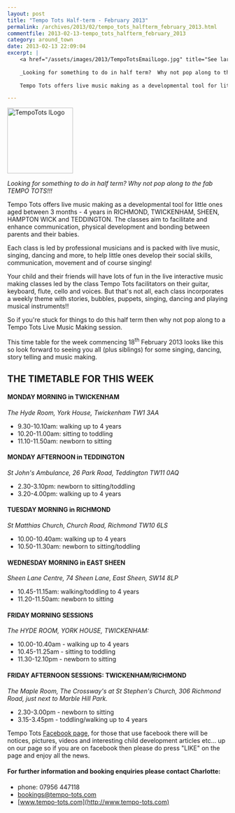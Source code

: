 ```yaml
---
layout: post
title: "Tempo Tots Half-term - February 2013"
permalink: /archives/2013/02/tempo_tots_halfterm_february_2013.html
commentfile: 2013-02-13-tempo_tots_halfterm_february_2013
category: around_town
date: 2013-02-13 22:09:04
excerpt: |
    <a href="/assets/images/2013/TempoTotsEmailLogo.jpg" title="See larger version of - TempoTots lLogo"><img src="/assets/images/2013/TempoTotsEmailLogo_thumb.jpg" width="150" height="150" alt="TempoTots lLogo" class=" right" /></a>
    
    _Looking for something to do in half term?  Why not pop along to the fab TEMPO TOTS!!!_
    
    Tempo Tots offers live music making as a developmental tool for little ones aged between 3 months - 4 years in RICHMOND, TWICKENHAM, SHEEN, HAMPTON WICK and TEDDINGTON. The classes aim to facilitate and enhance communication,  physical development and bonding between parents and their babies.

---
```


<a href="/assets/images/2013/TempoTotsEmailLogo.jpg" title="See larger version of - TempoTots lLogo"><img src="/assets/images/2013/TempoTotsEmailLogo_thumb.jpg" width="150" height="150" alt="TempoTots lLogo" class=" right" /></a>

*Looking for something to do in half term? Why not pop along to the fab TEMPO TOTS!!!*

Tempo Tots offers live music making as a developmental tool for little ones aged between 3 months - 4 years in RICHMOND, TWICKENHAM, SHEEN, HAMPTON WICK and TEDDINGTON. The classes aim to facilitate and enhance communication, physical development and bonding between parents and their babies.

Each class is led by professional musicians and is packed with live music, singing, dancing and more, to help little ones develop their social skills, communication, movement and of course singing!

Your child and their friends will have lots of fun in the live interactive music making classes led by the class Tempo Tots facilitators on their guitar, keyboard, flute, cello and voices. But that's not all, each class incorporates a weekly theme with stories, bubbles, puppets, singing, dancing and playing musical instruments!!

So if you're stuck for things to do this half term then why not pop along to a Tempo Tots Live Music Making session.

This time table for the week commencing 18<sup>th</sup> February 2013 looks like this so look forward to seeing you all (plus siblings) for some singing, dancing, story telling and music making.

THE TIMETABLE FOR THIS WEEK
---------------------------

#### MONDAY MORNING in TWICKENHAM

*The Hyde Room, York House, Twickenham TW1 3AA*

-   9.30-10.10am: walking up to 4 years
-   10.20-11.00am: sitting to toddling
-   11.10-11.50am: newborn to sitting

#### MONDAY AFTERNOON in TEDDINGTON

*St John's Ambulance, 26 Park Road, Teddington TW11 0AQ*

-   2.30-3.10pm: newborn to sitting/toddling
-   3.20-4.00pm: walking up to 4 years

#### TUESDAY MORNING in RICHMOND

*St Matthias Church, Church Road, Richmond TW10 6LS*

-   10.00-10.40am: walking up to 4 years
-   10.50-11.30am: newborn to sitting/toddling

#### WEDNESDAY MORNING in EAST SHEEN

*Sheen Lane Centre, 74 Sheen Lane, East Sheen, SW14 8LP*

-   10.45-11.15am: walking/toddling to 4 years
-   11.20-11.50am: newborn to sitting

#### FRIDAY MORNING SESSIONS

*The HYDE ROOM, YORK HOUSE, TWICKENHAM:*

-   10.00-10.40am - walking up to 4 years
-   10.45-11.25am - sitting to toddling
-   11.30-12.10pm - newborn to sitting

#### FRIDAY AFTERNOON SESSIONS: TWICKENHAM/RICHMOND

*The Maple Room, The Crossway's at St Stephen's Church, 306 Richmond Road, just next to Marble Hill Park.*

-   2.30-3.00pm - newborn to sitting
-   3.15-3.45pm - toddling/walking up to 4 years

Tempo Tots [Facebook page](http://www.facebook.com/pages/Tempo-Tots/336318933059797), for those that use facebook there will be notices, pictures, videos and interesting child development articles etc... up on our page so if you are on facebook then please do press "LIKE" on the page and enjoy all the news.

#### For further information and booking enquiries please contact Charlotte:

-   phone: 07956 447118
-   <bookings@tempo-tots.com>
-   [www.tempo-tots.com](http://www.tempo-tots.com)
